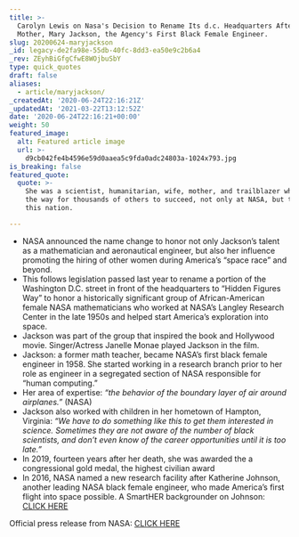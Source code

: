 ```yaml
---
title: >-
  Carolyn Lewis on Nasa's Decision to Rename Its d.c. Headquarters After Her
  Mother, Mary Jackson, the Agency's First Black Female Engineer.
slug: 20200624-maryjackson
_id: legacy-de2fa98e-55db-40fc-8dd3-ea50e9c2b6a4
_rev: ZEyhBiGfgCfwE8WOjbuSbY
type: quick_quotes
draft: false
aliases:
  - article/maryjackson/
_createdAt: '2020-06-24T22:16:21Z'
_updatedAt: '2021-03-22T13:12:52Z'
date: '2020-06-24T22:16:21+00:00'
weight: 50
featured_image:
  alt: Featured article image
  url: >-
    d9cb042fe4b4596e59d0aaea5c9fda0adc24803a-1024x793.jpg
is_breaking: false
featured_quote:
  quote: >-
    She was a scientist, humanitarian, wife, mother, and trailblazer who paved
    the way for thousands of others to succeed, not only at NASA, but throughout
    this nation.

---
```

* NASA announced the name change to honor not only Jackson’s talent as a mathematician and aeronautical engineer, but also her influence promoting the hiring of other women during America’s “space race” and beyond.
* This follows legislation passed last year to rename a portion of the Washington D.C. street in front of the headquarters to “Hidden Figures Way” to honor a historically significant group of African-American female NASA mathematicians who worked at NASA’s Langley Research Center in the late 1950s and helped start America’s exploration into space.
* Jackson was part of the group that inspired the book and Hollywood movie. Singer/Actress Janelle Monae played Jackson in the film.
* Jackson: a former math teacher, became NASA’s first black female engineer in 1958. She started working in a research branch prior to her role as engineer in a segregated section of NASA responsible for “human computing.”
* Her area of expertise: _“the behavior of the boundary layer of air around airplanes.”_ (NASA)
* Jackson also worked with children in her hometown of Hampton, Virginia: _“We have to do something like this to get them interested in science. Sometimes they are not aware of the number of black scientists, and don’t even know of the career opportunities until it is too late.”_
* In 2019, fourteen years after her death, she was awarded the a congressional gold medal, the highest civilian award
* In 2016, NASA named a new research facility after Katherine Johnson, another leading NASA black female engineer, who made America’s first flight into space possible. A SmartHER backgrounder on Johnson: [CLICK HERE](https://smarthernews.com/katherine-johnson/)

Official press release from NASA: [CLICK HERE](https://www.nasa.gov/press-release/nasa-names-headquarters-after-hidden-figure-mary-w-jackson)